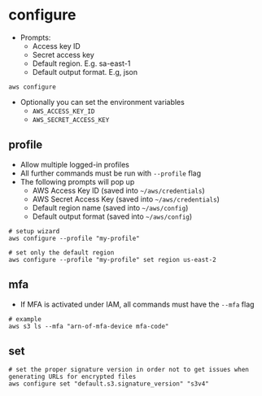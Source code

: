 # configure

- Prompts:
  - Access key ID
  - Secret access key
  - Default region. E.g. sa-east-1
  - Default output format. E.g, json

```shell
aws configure
```

- Optionally you can set the environment variables
  - `AWS_ACCESS_KEY_ID`
  - `AWS_SECRET_ACCESS_KEY`

## profile

- Allow multiple logged-in profiles
- All further commands must be run with `--profile` flag
- The following prompts will pop up
  - AWS Access Key ID (saved into `~/aws/credentials`)
  - AWS Secret Access Key (saved into `~/aws/credentials`)
  - Default region name (saved into `~/aws/config`)
  - Default output format (saved into `~/aws/config`)

```shell
# setup wizard
aws configure --profile "my-profile"

# set only the default region
aws configure --profile "my-profile" set region us-east-2
```

## mfa

- If MFA is activated under IAM, all commands must have the `--mfa` flag

```shell
# example
aws s3 ls --mfa "arn-of-mfa-device mfa-code"
```

## set

```shell
# set the proper signature version in order not to get issues when generating URLs for encrypted files
aws configure set "default.s3.signature_version" "s3v4"
```
